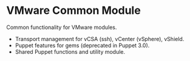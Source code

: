 # VMware Common Module

Common functionality for VMware modules.

* Transport management for vCSA (ssh), vCenter (vSphere), vShield.
* Puppet features for gems (deprecated in Puppet 3.0).
* Shared Puppet functions and utility module.
